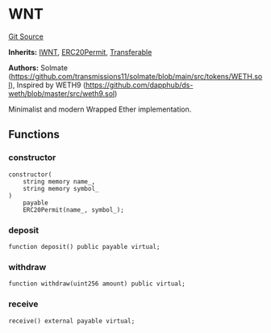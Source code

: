 # WNT
[Git Source](https://github.com/ContractLabs/foundry-bountykinds-contract/blob/67e6855d3beabdf242cc0b51d9e53b087a5235b9/src/oz-custom/presets/token/WNT.sol)

**Inherits:**
[IWNT](/src/oz-custom/presets/token/interfaces/IWNT.sol/interface.IWNT.md), [ERC20Permit](/src/oz-custom/oz/token/ERC20/extensions/ERC20Permit.sol/abstract.ERC20Permit.md), [Transferable](/src/oz-custom/internal/Transferable.sol/abstract.Transferable.md)

**Authors:**
Solmate
(https://github.com/transmissions11/solmate/blob/main/src/tokens/WETH.sol), Inspired by WETH9
(https://github.com/dapphub/ds-weth/blob/master/src/weth9.sol)

Minimalist and modern Wrapped Ether implementation.


## Functions
### constructor


```solidity
constructor(
    string memory name_,
    string memory symbol_
)
    payable
    ERC20Permit(name_, symbol_);
```

### deposit


```solidity
function deposit() public payable virtual;
```

### withdraw


```solidity
function withdraw(uint256 amount) public virtual;
```

### receive


```solidity
receive() external payable virtual;
```

